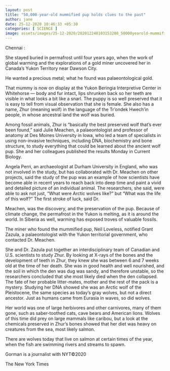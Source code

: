 ```yaml
---
layout: post
title: "50,000-year-old mummified pup holds clues to the past"
author: jane 
date: 25-12-2020 10:46:33 +05:30 
categories: [ SCIENCE ] 
image: assets/images/25-12-2020/202012240103153288_50000yearold-mummified-pup-holds-clues-to-the-past_SECVPF.gif
---
```

Chennai :

She stayed buried in permafrost until four years ago, when the work of global warming and the explorations of a gold miner uncovered her in Canada’s Yukon Territory near Dawson City.





He wanted a precious metal; what he found was palaeontological gold.





That mummy is now on display at the Yukon Beringia Interpretive Center in Whitehorse — body and fur intact, lips shrunken back so her teeth are visible in what looks a bit like a snarl. The puppy is so well preserved that it is easy to tell from visual observation that she is female. She also has a name, Zhur (meaning wolf) in the language of the Tr’ondek Hwech’in people, in whose ancestral land the wolf was buried.





Among fossil animals, Zhur is “basically the best preserved wolf that’s ever been found,” said Julie Meachen, a palaeontologist and professor of anatomy at Des Moines University in Iowa, who led a team of specialists in using non-invasive techniques, including DNA, biochemistry and bone structure, to study everything that could be learned about the ancient wolf pup. She and her colleagues published the results Monday in Current Biology.





Angela Perri, an archaeologist at Durham University in England, who was not involved in the study, but has collaborated with Dr. Meachen on other projects, said the study of the pup was an example of how scientists have become able in recent years to reach back into deep time and paint a vivid and detailed picture of an individual animal. The researchers, she said, were able to ask not just, “What were Arctic wolves like?” but “What was the life of this wolf?” The first stroke of luck, said Dr.





Meachen, was the discovery, and the preservation of the pup. Because of climate change, the permafrost in the Yukon is melting, as it is around the world. In Siberia as well, warming has exposed troves of valuable fossils.





The miner who found the mummified pup, Neil Loveless, notified Grant Zazula, a palaeontologist with the Yukon territorial government, who contacted Dr. Meachen.





She and Dr. Zazula put together an interdisciplinary team of Canadian and U.S. scientists to study Zhur. By looking at X-rays of the bones and the development of teeth in Zhur, they knew she was between 6 and 7 weeks old at the time of her death. She was in good health and well nourished, and the soil in which the den was dug was sandy, and therefore unstable, so the researchers concluded that she most likely died when the den collapsed. The fate of her probable litter-mates, mother and the rest of the pack is a mystery. Studying her DNA showed she was an Arctic wolf of the Pleistocene, the same species as today’s gray wolves, but not a direct ancestor. Just as humans came from Eurasia in waves, so did wolves.





Her world was one of large herbivores and other carnivores, many of them gone, such as saber-toothed cats, cave bears and American lions. Wolves of this time did prey on large mammals like caribou, but a look at the chemicals preserved in Zhur’s bones showed that her diet was heavy on creatures from the sea, most likely salmon.





There are wolves today that live on salmon at certain times of the year, when the fish are swimming rivers and streams to spawn.





Gorman is a journalist with NYT©2020

The New York Times